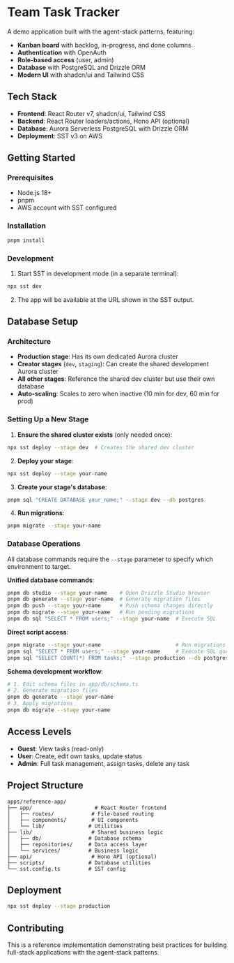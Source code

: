 # Team Task Tracker 

A demo application built with the agent-stack patterns, featuring:

- **Kanban board** with backlog, in-progress, and done columns
- **Authentication** with OpenAuth
- **Role-based access** (user, admin)
- **Database** with PostgreSQL and Drizzle ORM
- **Modern UI** with shadcn/ui and Tailwind CSS

## Tech Stack

- **Frontend**: React Router v7, shadcn/ui, Tailwind CSS
- **Backend**: React Router loaders/actions, Hono API (optional)
- **Database**: Aurora Serverless PostgreSQL with Drizzle ORM
- **Deployment**: SST v3 on AWS

## Getting Started

### Prerequisites

- Node.js 18+
- pnpm
- AWS account with SST configured

### Installation

```bash
pnpm install
```

### Development

1. Start SST in development mode (in a separate terminal):
```bash
npx sst dev
```

2. The app will be available at the URL shown in the SST output.

## Database Setup

### Architecture

- **Production stage**: Has its own dedicated Aurora cluster
- **Creator stages** (`dev`, `staging`): Can create the shared development Aurora cluster
- **All other stages**: Reference the shared dev cluster but use their own database
- **Auto-scaling**: Scales to zero when inactive (10 min for dev, 60 min for prod)

### Setting Up a New Stage

1. **Ensure the shared cluster exists** (only needed once):
```bash
npx sst deploy --stage dev  # Creates the shared dev cluster
```

2. **Deploy your stage**:
```bash
npx sst deploy --stage your-name
```

3. **Create your stage's database**:
```bash
pnpm sql "CREATE DATABASE your_name;" --stage dev --db postgres
```

4. **Run migrations**:
```bash
pnpm migrate --stage your-name
```

### Database Operations

All database commands require the `--stage` parameter to specify which environment to target.

**Unified database commands**:
```bash
pnpm db studio --stage your-name    # Open Drizzle Studio browser
pnpm db generate --stage your-name  # Generate migration files  
pnpm db push --stage your-name      # Push schema changes directly
pnpm db migrate --stage your-name   # Run pending migrations
pnpm db sql "SELECT * FROM users;" --stage your-name  # Execute SQL
```

**Direct script access**:
```bash
pnpm migrate --stage your-name                        # Run migrations
pnpm sql "SELECT * FROM users;" --stage your-name     # Execute SQL queries
pnpm sql "SELECT COUNT(*) FROM tasks;" --stage production --db postgres
```

**Schema development workflow**:
```bash
# 1. Edit schema files in app/db/schema.ts
# 2. Generate migration files
pnpm db generate --stage your-name
# 3. Apply migrations
pnpm db migrate --stage your-name
```

## Access Levels

- **Guest**: View tasks (read-only)
- **User**: Create, edit own tasks, update status
- **Admin**: Full task management, assign tasks, delete any task

## Project Structure

```
apps/reference-app/
├── app/                    # React Router frontend
│   ├── routes/            # File-based routing
│   ├── components/        # UI components
│   └── lib/              # Utilities
├── lib/                   # Shared business logic
│   ├── db/               # Database schema
│   ├── repositories/     # Data access layer
│   └── services/         # Business logic
├── api/                   # Hono API (optional)
├── scripts/              # Database utilities
└── sst.config.ts         # SST config
```

## Deployment

```bash
npx sst deploy --stage production
```

## Contributing

This is a reference implementation demonstrating best practices for building full-stack applications with the agent-stack patterns.